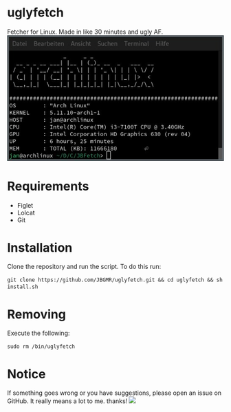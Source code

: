 # uglyfetch
Fetcher for Linux. Made in like 30 minutes and ugly AF.
![](demos/uglyfetch_demo.jpg)
# Requirements
- Figlet
- Lolcat
- Git
# Installation
Clone the repository and run the script. To do this run:
```
git clone https://github.com/JBGMR/uglyfetch.git && cd uglyfetch && sh install.sh
```
# Removing
Execute the following:
```
sudo rm /bin/uglyfetch
```
# Notice
If something goes wrong or you have suggestions, please open an issue on GitHub. It really means a lot to me. thanks!
![](https://cdn.cloudflare.steamstatic.com/steamcommunity/public/images/avatars/f7/f71d13a4dd8a5bf5120525a8027b36cb98a3f1d4_full.jpg)
